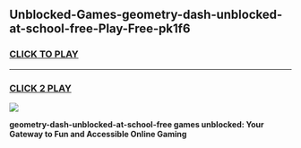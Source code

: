 
## Unblocked-Games-geometry-dash-unblocked-at-school-free-Play-Free-pk1f6
<h3>
<a href="https://premium76.site?title=geometry-dash-unblocked-at-school-free&ref=18A1">CLICK TO PLAY</a></h3>
<hr>

<h3>
<a href="https://premium76.site?title=geometry-dash-unblocked-at-school-free&ref=18A1">CLICK 2 PLAY</a>
  
</h3>

<a href="https://premium76.site?title=geometry-dash-unblocked-at-school-free&ref=18A1"><img src="https://clearcache.store/games.png"></a>


**geometry-dash-unblocked-at-school-free games unblocked: Your Gateway to Fun and Accessible Online Gaming**
